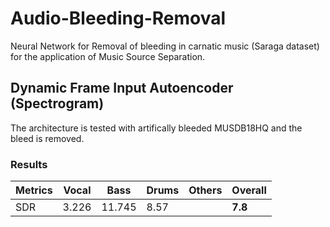# Audio-Bleeding-Removal
Neural Network for Removal of bleeding in carnatic music (Saraga dataset) for the application of Music Source Separation.

## Dynamic Frame Input Autoencoder (Spectrogram)
The architecture is tested with artifically bleeded MUSDB18HQ and the bleed is removed.
### Results
| Metrics | Vocal | Bass | Drums | Others | Overall |
|------|-----|-----|-----|-----|-----|
|SDR| 3.226 | 11.745 | 8.57 | | __7.8__ |
